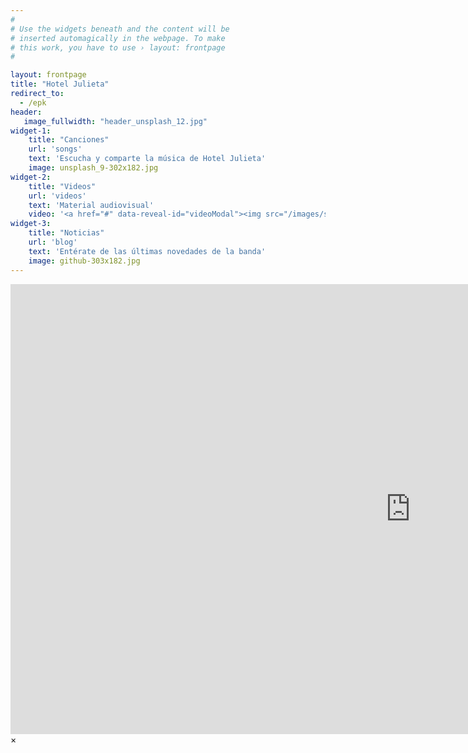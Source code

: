 ```yaml
---
#
# Use the widgets beneath and the content will be
# inserted automagically in the webpage. To make
# this work, you have to use › layout: frontpage
#

layout: frontpage
title: "Hotel Julieta"
redirect_to:
  - /epk
header:
   image_fullwidth: "header_unsplash_12.jpg"
widget-1:
    title: "Canciones"
    url: 'songs'
    text: 'Escucha y comparte la música de Hotel Julieta'
    image: unsplash_9-302x182.jpg
widget-2:
    title: "Videos"
    url: 'videos'
    text: 'Material audiovisual'
    video: '<a href="#" data-reveal-id="videoModal"><img src="/images/start-video-feeling-responsive-302x182.jpg" width="302" height="182" alt=""></a>'
widget-3:
    title: "Noticias"
    url: 'blog'
    text: 'Entérate de las últimas novedades de la banda'
    image: github-303x182.jpg
---
```



<div id="videoModal" class="reveal-modal large" data-reveal="">
  <div class="flex-video widescreen vimeo" style="display: block;">
    <iframe width="1280" height="720" src="https://www.youtube.com/embed/lCV_CDJssvc" frameborder="0" allowfullscreen></iframe>
  </div>
  <a class="close-reveal-modal">&#215;</a>
</div>

